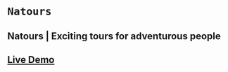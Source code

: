# `Natours`
## Natours | Exciting tours for adventurous people
## [Live Demo](https://natours-tourrs.netlify.app/)
